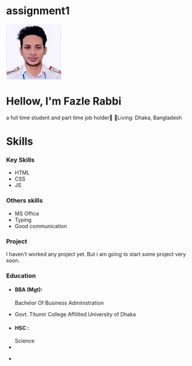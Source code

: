 # assignment1
<!-- Profile picture-->
<img src="img/img-s.jpg">
<h1>Hellow, I'm Fazle Rabbi </h1>
a full time student and part time job holder👤
🏡Living: Dhaka, Bangladesh

<!-- About Me-->

<!--My Skill listing-->
<h1>Skills </h1>
<h3>Key Skills </h3>

 - HTML
 - CSS
 - JS
<h3>Others skills </h3>

 - MS Office
 - Typing
 - Good communication

<h3>Project</h3>
I haven't worked any project yet. But i am going to start some project very soon.


<!--Education -->
<h3> Education </h3>

 - <h4>BBA (Mgt):</h4> Bachelor Of Business Administration
  * Govt. Titumir College Affilited University of Dhaka
  
 - <h4>HSC :</h4> Science
 - 
 + 
